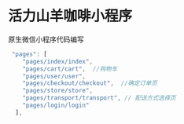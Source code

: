 # 活力山羊咖啡小程序

原生微信小程序代码编写


``` javascript
 "pages": [
    "pages/index/index",  
    "pages/cart/cart",  //购物车
    "pages/user/user",
    "pages/checkout/checkout",  //确定订单页
    "pages/store/store",
    "pages/transport/transport", // 配送方式选择页
    "pages/login/login"
  ],
```